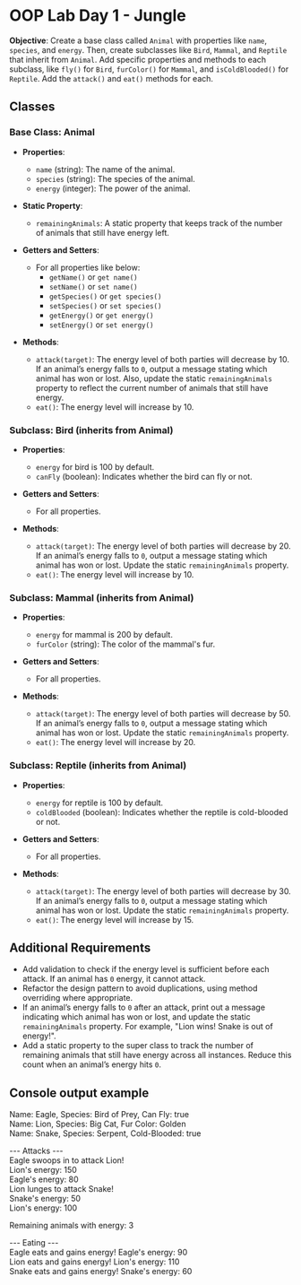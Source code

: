 # OOP Lab Day 1 - Jungle

**Objective**: Create a base class called `Animal` with properties like `name`, `species`, and `energy`. Then, create subclasses like `Bird`, `Mammal`, and `Reptile` that inherit from `Animal`. Add specific properties and methods to each subclass, like `fly()` for `Bird`, `furColor()` for `Mammal`, and `isColdBlooded()` for `Reptile`. Add the `attack()` and `eat()` methods for each.

## Classes

### Base Class: Animal

- **Properties**:
  - `name` (string): The name of the animal.
  - `species` (string): The species of the animal.
  - `energy` (integer): The power of the animal.

- **Static Property**:
  - `remainingAnimals`: A static property that keeps track of the number of animals that still have energy left.

- **Getters and Setters**:
  - For all properties like below:
    - `getName()` or `get name()`
    - `setName()` or `set name()`
    - `getSpecies()` or `get species()`
    - `setSpecies()` or `set species()`
    - `getEnergy()` or `get energy()`
    - `setEnergy()` or `set energy()`

- **Methods**:
  - `attack(target)`: The energy level of both parties will decrease by 10. If an animal’s energy falls to `0`, output a message stating which animal has won or lost. Also, update the static `remainingAnimals` property to reflect the current number of animals that still have energy.
  - `eat()`: The energy level will increase by 10.

### Subclass: Bird (inherits from Animal)

- **Properties**:
  - `energy` for bird is 100 by default.
  - `canFly` (boolean): Indicates whether the bird can fly or not.

- **Getters and Setters**:
  - For all properties.

- **Methods**:
  - `attack(target)`: The energy level of both parties will decrease by 20. If an animal’s energy falls to `0`, output a message stating which animal has won or lost. Update the static `remainingAnimals` property.
  - `eat()`: The energy level will increase by 10.

### Subclass: Mammal (inherits from Animal)

- **Properties**:
  - `energy` for mammal is 200 by default.
  - `furColor` (string): The color of the mammal's fur.

- **Getters and Setters**:
  - For all properties.

- **Methods**:
  - `attack(target)`: The energy level of both parties will decrease by 50. If an animal’s energy falls to `0`, output a message stating which animal has won or lost. Update the static `remainingAnimals` property.
  - `eat()`: The energy level will increase by 20.

### Subclass: Reptile (inherits from Animal)

- **Properties**:
  - `energy` for reptile is 100 by default.
  - `coldBlooded` (boolean): Indicates whether the reptile is cold-blooded or not.

- **Getters and Setters**:
  - For all properties.

- **Methods**:
  - `attack(target)`: The energy level of both parties will decrease by 30. If an animal’s energy falls to `0`, output a message stating which animal has won or lost. Update the static `remainingAnimals` property.
  - `eat()`: The energy level will increase by 15.

## Additional Requirements

- Add validation to check if the energy level is sufficient before each attack. If an animal has `0` energy, it cannot attack.
- Refactor the design pattern to avoid duplications, using method overriding where appropriate.
- If an animal’s energy falls to `0` after an attack, print out a message indicating which animal has won or lost, and update the static `remainingAnimals` property. For example, "Lion wins! Snake is out of energy!".
- Add a static property to the super class to track the number of remaining animals that still have energy across all instances. Reduce this count when an animal’s energy hits `0`.

## Console output example

Name: Eagle, Species: Bird of Prey, Can Fly: true  
Name: Lion, Species: Big Cat, Fur Color: Golden  
Name: Snake, Species: Serpent, Cold-Blooded: true  

--- Attacks ---  
Eagle swoops in to attack Lion!  
Lion's energy: 150  
Eagle's energy: 80  
Lion lunges to attack Snake!  
Snake's energy: 50  
Lion's energy: 100  

Remaining animals with energy: 3  

--- Eating ---  
Eagle eats and gains energy! Eagle's energy: 90  
Lion eats and gains energy! Lion's energy: 110  
Snake eats and gains energy! Snake's energy: 60  
